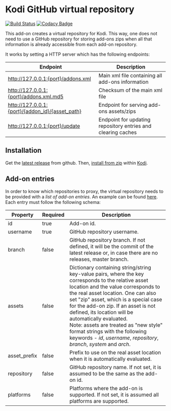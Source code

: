 # Kodi GitHub virtual repository

[![Build Status](https://github.com/i96751414/repository.github/workflows/build/badge.svg)](https://github.com/i96751414/repository.github/actions?query=workflow%3Abuild)
[![Codacy Badge](https://app.codacy.com/project/badge/Grade/6b656425c8fe409eb18500bcc51c4475)](https://www.codacy.com/gh/i96751414/repository.github/dashboard?utm_source=github.com&amp;utm_medium=referral&amp;utm_content=i96751414/repository.github&amp;utm_campaign=Badge_Grade)

This add-on creates a virtual repository for Kodi. This way, one does not need to use a GitHub repository for storing add-ons zips when all that information is already accessible from each add-on repository.

It works by setting a HTTP server which has the following endpoints:

|Endpoint|Description|
|--------|-----------|
|http://127.0.0.1:{port}/addons.xml|Main xml file containing all add-ons information|
|http://127.0.0.1:{port}/addons.xml.md5|Checksum of the main xml file|
|http://127.0.0.1:{port}/{addon_id}/{asset_path}|Endpoint for serving add-ons assets/zips|
|http://127.0.0.1:{port}/update|Endpoint for updating repository entries and clearing caches|

## Installation

Get the [latest release](https://github.com/i96751414/repository.github/releases/latest) from github.
Then, [install from zip](https://kodi.wiki/view/Add-on_manager#How_to_install_from_a_ZIP_file) within [Kodi](https://kodi.tv/).

## Add-on entries

In order to know which repositories to proxy, the virtual repository needs to be provided with a _list of add-on entries_.
An example can be found [here](https://raw.githubusercontent.com/i96751414/repository.github/master/resources/repository.json).
Each entry must follow the following schema:

|Property|Required|Description|
|--------|--------|-----------|
|id|true|Add-on id.|
|username|true|GitHub repository username.|
|branch|false|GitHub repository branch. If not defined, it will be the commit of the latest release or, in case there are no releases, master branch.|
|assets|false|Dictionary containing string/string key-value pairs, where the key corresponds to the relative asset location and the value corresponds to the real asset location. One can also set "zip" asset, which is a special case for the add-on zip. If an asset is not defined, its location will be automatically evaluated.<br>Note: assets are treated as "new style" format strings with the following keywords - _id_, _username_, _repository_, _branch_, _system_ and _arch_.|
|asset_prefix|false|Prefix to use on the real asset location when it is automatically evaluated.|
|repository|false|GitHub repository name. If not set, it is assumed to be the same as the add-on id.|
|platforms|false|Platforms where the add-on is supported. If not set, it is assumed all platforms are supported.|
